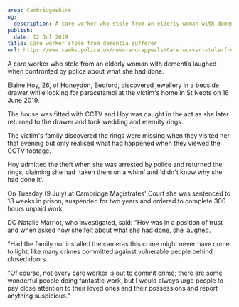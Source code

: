```yaml
area: Cambridgeshire
og:
  description: A care worker who stole from an elderly woman with dementia laughed when confronted by police about what she had done.
publish:
  date: 12 Jul 2019
title: Care worker stole from dementia sufferer
url: https://www.cambs.police.uk/news-and-appeals/Care-worker-stole-from-dementia-sufferer
```

A care worker who stole from an elderly woman with dementia laughed when confronted by police about what she had done.

Elaine Hoy, 26, of Honeydon, Bedford, discovered jewellery in a bedside drawer while looking for paracetamol at the victim's home in St Neots on 16 June 2019.

The house was fitted with CCTV and Hoy was caught in the act as she later returned to the drawer and took wedding and eternity rings.

The victim's family discovered the rings were missing when they visited her that evening but only realised what had happened when they viewed the CCTV footage.

Hoy admitted the theft when she was arrested by police and returned the rings, claiming she had 'taken them on a whim' and 'didn't know why she had done it'.

On Tuesday (9 July) at Cambridge Magistrates' Court she was sentenced to 18 weeks in prison, suspended for two years and ordered to complete 300 hours unpaid work.

DC Natalie Marriot, who investigated, said: "Hoy was in a position of trust and when asked how she felt about what she had done, she laughed.

"Had the family not installed the cameras this crime might never have come to light, like many crimes committed against vulnerable people behind closed doors.

"Of course, not every care worker is out to commit crime; there are some wonderful people doing fantastic work, but I would always urge people to pay close attention to their loved ones and their possessions and report anything suspicious."
